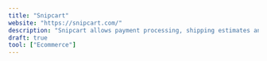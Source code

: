 ```yaml
---
title: "Snipcart"
website: "https://snipcart.com/"
description: "Snipcart allows payment processing, shipping estimates and order management without ever letting your customers leave your website."
draft: true
tool: ["Ecommerce"]
---
```

